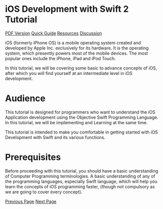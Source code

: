 # iOS Development with Swift 2 Tutorial
[PDF Version](../ios_development_with_swift2/ios_development_with_swift2_pdf_version.md)
[Quick Guide](../ios_development_with_swift2/ios_development_with_swift2_quick_guide.md)
[Resources](../ios_development_with_swift2/ios_development_with_swift2_useful_resources.md)
[Discussion](../ios_development_with_swift2/ios_development_with_swift2_discussion.md)

iOS (formerly iPhone OS) is a mobile operating system created and developed by Apple Inc. exclusively for its hardware. It is the operating system, which presently powers most of the mobile devices. The most popular ones include the iPhone, iPad and iPod Touch.

In this tutorial, we will be covering some basic to advance concepts of iOS, after which you will find yourself at an intermediate level in iOS development.

# Audience
This tutorial is designed for programmers who want to understand the iOS Application development using the Objective Swift Programming Language. In this tutorial, we will be implementing and Learning at the same time.

This tutorial is intended to make you comfortable in getting started with iOS Development with Swift and its various functions.

# Prerequisites
Before proceeding with this tutorial, you should have a basic understanding of Computer Programming terminologies. A basic understanding of any of the programming languages, especially Swift language, which will help you learn the concepts of iOS programming faster, (though not compulsory as we are going to cover every concept).


[Previous Page](../ios_development_with_swift2/index.md) [Next Page](../ios_development_with_swift2/ios_development_with_swift2_xcode_ide.md) 
